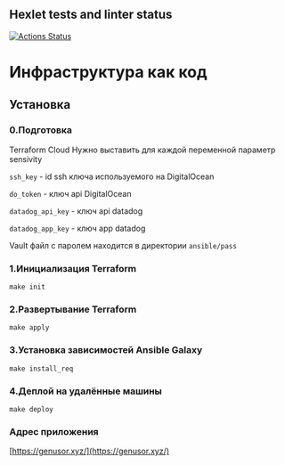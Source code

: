 ## Hexlet tests and linter status

[![Actions Status](https://github.com/Genusor/devops-for-programmers-project-lvl3/workflows/hexlet-check/badge.svg)](https://github.com/Genusor/devops-for-programmers-project-lvl3/actions)

# Инфраструктура как код

## Установка

### 0.Подготовка

Terraform Cloud
Нужно выставить для каждой переменной параметр sensivity

`ssh_key`  - id ssh ключа используемого на DigitalOcean

`do_token` - ключ api DigitalOcean

`datadog_api_key` - ключ api datadog

`datadog_app_key` - ключ app datadog

Vault
файл с паролем находится в директории
`ansible/pass`

### 1.Инициализация Terraform

`make init`

### 2.Развертывание Terraform

`make apply`

### 3.Установка зависимостей Ansible Galaxy

`make install_req`

### 4.Деплой на удалённые машины

`make deploy`

### Адрес приложения

[https://genusor.xyz/](https://genusor.xyz/)
